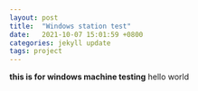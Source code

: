 ```yaml
---
layout: post
title:  "Windows station test"
date:   2021-10-07 15:01:59 +0800
categories: jekyll update
tags: project
---
```


**this is for windows machine testing**
hello world
